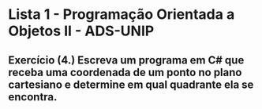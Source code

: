 # Lista 1 - Programação Orientada a Objetos II - ADS-UNIP
 
## Exercício (4.) Escreva um programa em C# que receba uma coordenada de um ponto no plano cartesiano e determine em qual quadrante ela se encontra.